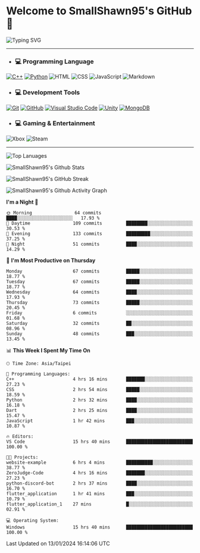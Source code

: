# Welcome to SmallShawn95's GitHub 👋

![Typing SVG](https://readme-typing-svg.demolab.com/?lines=print("Hello,+world");cout+>>+"Hello,+world!";console.log("Hello,+world!")&center=true&vCenter=true&size=22&random=true)

***
<!-- https://shields.io/, https://simpleicons.org/ -->
* ### 💻 Programming Language
[![C++](https://img.shields.io/badge/-C++-00599C?style=flat-square&logo=cplusplus)](https://cplusplus.com/)
[![Python](https://img.shields.io/badge/-Python-3776AB?style=flat-square&logo=python&logoColor=white)](https://www.python.org/)
![HTML](https://img.shields.io/badge/-HTML-E34F26?style=flat-square&logo=html5&logoColor=white)
![CSS](https://img.shields.io/badge/-CSS-1572B6?style=flat-square&logo=css3)
![JavaScript](https://img.shields.io/badge/-JavaScript-F7DF1E?style=flat-square&logo=javascript&logoColor=white)
![Markdown](https://img.shields.io/badge/-Markdown-000000?style=flat-square&logo=markdown)
* ### 💻 Development Tools
[![Git](https://img.shields.io/badge/-Git-f05032?style=flat-square&logo=git&logoColor=white)](https://git-scm.com/)
[![GitHub](https://img.shields.io/badge/-GitHub-181717?style=flat-square&logo=github)](https://github.com/)
[![Visual Studio Code](https://img.shields.io/badge/-Visual%20Studio%20Code-007ACC?style=flat-square&logo=visualstudiocode)](https://code.visualstudio.com/)
[![Unity](https://img.shields.io/badge/-Unity-000000?style=flat-square&logo=unity)](https://unity.com/)
[![MongoDB](https://img.shields.io/badge/-MongoDB-47A248?style=flat-square&logo=mongodb&logoColor=white)](https://www.mongodb.com/)
* ### 💻 Gaming & Entertainment
![Xbox](https://img.shields.io/badge/-Xbox-107C10?style=flat-square&logo=xbox)
![Steam](https://img.shields.io/badge/-Steam-000000?style=flat-square&logo=steam)
***
<!-- ![GitHub User's Stars](https://img.shields.io/github/stars/smallshawn95?color=orange&label=Stars&labelColor=yellow) -->
<!-- ![GitHub Followers](https://img.shields.io/github/followers/smallshawn95?color=orange&label=Followers&labelColor=FFDBAC) -->

![Top Lanuages](https://github-readme-stats.vercel.app/api/top-langs/?username=smallshawn95&theme=holi&layout=donut&size_weight=0.5&count_weight=0.5&exclude_repo=smallshawn95.github.io)

![SmallShawn95's Github Stats](https://github-readme-stats.vercel.app/api?username=smallshawn95&theme=holi&show_icons=true)

![SmallShawn95's GitHub Streak](https://streak-stats.demolab.com/?user=smallshawn95&theme=holi-theme&date_format=M%20j%5B%2C%20Y%5D)

![SmallShawn95's Github Activity Graph](https://github-readme-activity-graph.vercel.app/graph?username=smallshawn95&theme=tokyo-night)

<!-- ![SmallShawn95's WakaTime Stats](https://github-readme-stats.vercel.app/api/wakatime?username=smallshawn95) -->
<!-- ![Repositorie Card](https://github-readme-stats.vercel.app/api/pin/?username=smallshawn95&repo=Python-Discord-Bot-Course&theme=holi) -->
<!-- ![Repositorie Card](https://github-readme-stats.vercel.app/api/pin/?username=smallshawn95&repo=ZeroJudge-Code&theme=holi) -->

<!--START_SECTION:waka-->
**I'm a Night 🦉** 

```text
🌞 Morning                64 commits          ████░░░░░░░░░░░░░░░░░░░░░   17.93 % 
🌆 Daytime                109 commits         ████████░░░░░░░░░░░░░░░░░   30.53 % 
🌃 Evening                133 commits         █████████░░░░░░░░░░░░░░░░   37.25 % 
🌙 Night                  51 commits          ████░░░░░░░░░░░░░░░░░░░░░   14.29 % 
```
📅 **I'm Most Productive on Thursday** 

```text
Monday                   67 commits          █████░░░░░░░░░░░░░░░░░░░░   18.77 % 
Tuesday                  67 commits          █████░░░░░░░░░░░░░░░░░░░░   18.77 % 
Wednesday                64 commits          ████░░░░░░░░░░░░░░░░░░░░░   17.93 % 
Thursday                 73 commits          █████░░░░░░░░░░░░░░░░░░░░   20.45 % 
Friday                   6 commits           ░░░░░░░░░░░░░░░░░░░░░░░░░   01.68 % 
Saturday                 32 commits          ██░░░░░░░░░░░░░░░░░░░░░░░   08.96 % 
Sunday                   48 commits          ███░░░░░░░░░░░░░░░░░░░░░░   13.45 % 
```


📊 **This Week I Spent My Time On** 

```text
🕑︎ Time Zone: Asia/Taipei

💬 Programming Languages: 
C++                      4 hrs 16 mins       ███████░░░░░░░░░░░░░░░░░░   27.23 % 
CSS                      2 hrs 54 mins       █████░░░░░░░░░░░░░░░░░░░░   18.59 % 
Python                   2 hrs 32 mins       ████░░░░░░░░░░░░░░░░░░░░░   16.18 % 
Dart                     2 hrs 25 mins       ████░░░░░░░░░░░░░░░░░░░░░   15.47 % 
JavaScript               1 hr 42 mins        ███░░░░░░░░░░░░░░░░░░░░░░   10.87 % 

🔥 Editors: 
VS Code                  15 hrs 40 mins      █████████████████████████   100.00 % 

🐱‍💻 Projects: 
website-example          6 hrs 4 mins        ██████████░░░░░░░░░░░░░░░   38.77 % 
ZeroJudge-Code           4 hrs 16 mins       ███████░░░░░░░░░░░░░░░░░░   27.23 % 
python-discord-bot       2 hrs 37 mins       ████░░░░░░░░░░░░░░░░░░░░░   16.70 % 
flutter_application      1 hr 41 mins        ███░░░░░░░░░░░░░░░░░░░░░░   10.79 % 
flutter_application_1    27 mins             █░░░░░░░░░░░░░░░░░░░░░░░░   02.91 % 

💻 Operating System: 
Windows                  15 hrs 40 mins      █████████████████████████   100.00 % 
```


 Last Updated on 13/01/2024 16:14:06 UTC
<!--END_SECTION:waka-->

<!--
**smallshawn95/smallshawn95** is a ✨ _special_ ✨ repository because its `README.md` (this file) appears on your GitHub profile.

- 🔭 I’m currently working on ...
- 🌱 I’m currently learning ...
- 👯 I’m looking to collaborate on ...
- 🤔 I’m looking for help with ...
- 💬 Ask me about ...
- 📫 How to reach me: ...
- 😄 Pronouns: ...
- ⚡ Fun fact: ...
-->
